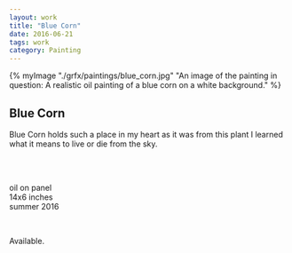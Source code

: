 ```yaml
---
layout: work 
title: "Blue Corn"
date: 2016-06-21
tags: work 
category: Painting 
---
```



{% myImage "./grfx/paintings/blue_corn.jpg" "An image of the painting in question: A realistic oil painting of a blue corn on a white background." %}

## Blue Corn 

Blue Corn holds such a place in my heart as it was from this plant I learned what it means to live or die from the sky. 

<br/>
<br/>


oil on panel   
14x6 inches    
summer 2016     

<br/>

Available.

